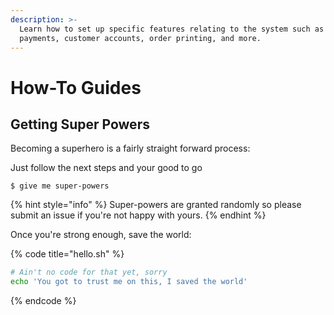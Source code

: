 ```yaml
---
description: >-
  Learn how to set up specific features relating to the system such as online
  payments, customer accounts, order printing, and more.
---
```


# How-To Guides

## Getting Super Powers

Becoming a superhero is a fairly straight forward process:

Just follow the next steps and your good to go 

```
$ give me super-powers
```

{% hint style="info" %}
 Super-powers are granted randomly so please submit an issue if you're not happy with yours.
{% endhint %}

Once you're strong enough, save the world:

{% code title="hello.sh" %}
```bash
# Ain't no code for that yet, sorry
echo 'You got to trust me on this, I saved the world'
```
{% endcode %}



